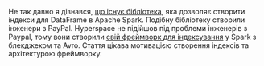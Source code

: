 Не так давно я дізнався, [що існує бібліотека](https://microsoft.github.io/hyperspace/), яка дозволяє створити індекси для DataFrame в Apache Spark. Подібну бібліотеку створили інженери з PayPal. Hyperspace не підійшов під проблеми інженерів з Paypal, тому вони створили [свій фреймворк для індексування](https://medium.com/paypal-tech/paypal-introduces-dione-an-open-source-spark-indexing-library-783e12800585) у Spark з блекджеком та Avro. Стаття цікава мотивацією створення індексів та архітектурою фреймворку.